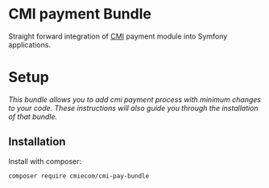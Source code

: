 # CMI payment Bundle
Straight forward integration of [CMI](http://www.cmi.co.ma/) payment module into Symfony applications.

# Setup
*This bundle allows you to add cmi payment process with minimum changes to your code. These instructions will also guide you through the installation of that bundle.*

## Installation
Install with composer:

    composer require cmiecom/cmi-pay-bundle

